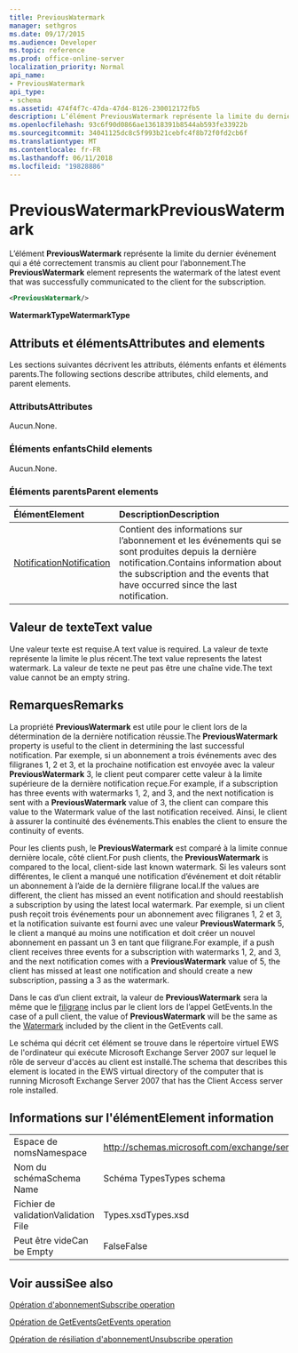 ```yaml
---
title: PreviousWatermark
manager: sethgros
ms.date: 09/17/2015
ms.audience: Developer
ms.topic: reference
ms.prod: office-online-server
localization_priority: Normal
api_name:
- PreviousWatermark
api_type:
- schema
ms.assetid: 474f4f7c-47da-47d4-8126-230012172fb5
description: L’élément PreviousWatermark représente la limite du dernier événement qui a été correctement transmis au client pour l’abonnement.
ms.openlocfilehash: 93c6f90d0866ae13618391b8544ab593fe33922b
ms.sourcegitcommit: 34041125dc8c5f993b21cebfc4f8b72f0fd2cb6f
ms.translationtype: MT
ms.contentlocale: fr-FR
ms.lasthandoff: 06/11/2018
ms.locfileid: "19828886"
---
```

# <a name="previouswatermark"></a><span data-ttu-id="d28c1-103">PreviousWatermark</span><span class="sxs-lookup"><span data-stu-id="d28c1-103">PreviousWatermark</span></span>

<span data-ttu-id="d28c1-104">L’élément **PreviousWatermark** représente la limite du dernier événement qui a été correctement transmis au client pour l’abonnement.</span><span class="sxs-lookup"><span data-stu-id="d28c1-104">The **PreviousWatermark** element represents the watermark of the latest event that was successfully communicated to the client for the subscription.</span></span> 
  
```xml
<PreviousWatermark/>
```

 <span data-ttu-id="d28c1-105">**WatermarkType**</span><span class="sxs-lookup"><span data-stu-id="d28c1-105">**WatermarkType**</span></span>
## <a name="attributes-and-elements"></a><span data-ttu-id="d28c1-106">Attributs et éléments</span><span class="sxs-lookup"><span data-stu-id="d28c1-106">Attributes and elements</span></span>

<span data-ttu-id="d28c1-107">Les sections suivantes décrivent les attributs, éléments enfants et éléments parents.</span><span class="sxs-lookup"><span data-stu-id="d28c1-107">The following sections describe attributes, child elements, and parent elements.</span></span>
  
### <a name="attributes"></a><span data-ttu-id="d28c1-108">Attributs</span><span class="sxs-lookup"><span data-stu-id="d28c1-108">Attributes</span></span>

<span data-ttu-id="d28c1-109">Aucun.</span><span class="sxs-lookup"><span data-stu-id="d28c1-109">None.</span></span>
  
### <a name="child-elements"></a><span data-ttu-id="d28c1-110">Éléments enfants</span><span class="sxs-lookup"><span data-stu-id="d28c1-110">Child elements</span></span>

<span data-ttu-id="d28c1-111">Aucun.</span><span class="sxs-lookup"><span data-stu-id="d28c1-111">None.</span></span>
  
### <a name="parent-elements"></a><span data-ttu-id="d28c1-112">Éléments parents</span><span class="sxs-lookup"><span data-stu-id="d28c1-112">Parent elements</span></span>

|<span data-ttu-id="d28c1-113">**Élément**</span><span class="sxs-lookup"><span data-stu-id="d28c1-113">**Element**</span></span>|<span data-ttu-id="d28c1-114">**Description**</span><span class="sxs-lookup"><span data-stu-id="d28c1-114">**Description**</span></span>|
|:-----|:-----|
|[<span data-ttu-id="d28c1-115">Notification</span><span class="sxs-lookup"><span data-stu-id="d28c1-115">Notification</span></span>](notification-ex15websvcsotherref.md) <br/> |<span data-ttu-id="d28c1-116">Contient des informations sur l’abonnement et les événements qui se sont produites depuis la dernière notification.</span><span class="sxs-lookup"><span data-stu-id="d28c1-116">Contains information about the subscription and the events that have occurred since the last notification.</span></span>  <br/> |
   
## <a name="text-value"></a><span data-ttu-id="d28c1-117">Valeur de texte</span><span class="sxs-lookup"><span data-stu-id="d28c1-117">Text value</span></span>

<span data-ttu-id="d28c1-118">Une valeur texte est requise.</span><span class="sxs-lookup"><span data-stu-id="d28c1-118">A text value is required.</span></span> <span data-ttu-id="d28c1-119">La valeur de texte représente la limite le plus récent.</span><span class="sxs-lookup"><span data-stu-id="d28c1-119">The text value represents the latest watermark.</span></span> <span data-ttu-id="d28c1-120">La valeur de texte ne peut pas être une chaîne vide.</span><span class="sxs-lookup"><span data-stu-id="d28c1-120">The text value cannot be an empty string.</span></span>
  
## <a name="remarks"></a><span data-ttu-id="d28c1-121">Remarques</span><span class="sxs-lookup"><span data-stu-id="d28c1-121">Remarks</span></span>

<span data-ttu-id="d28c1-122">La propriété **PreviousWatermark** est utile pour le client lors de la détermination de la dernière notification réussie.</span><span class="sxs-lookup"><span data-stu-id="d28c1-122">The **PreviousWatermark** property is useful to the client in determining the last successful notification.</span></span> <span data-ttu-id="d28c1-123">Par exemple, si un abonnement a trois événements avec des filigranes 1, 2 et 3, et la prochaine notification est envoyée avec la valeur **PreviousWatermark** 3, le client peut comparer cette valeur à la limite supérieure de la dernière notification reçue.</span><span class="sxs-lookup"><span data-stu-id="d28c1-123">For example, if a subscription has three events with watermarks 1, 2, and 3, and the next notification is sent with a **PreviousWatermark** value of 3, the client can compare this value to the Watermark value of the last notification received.</span></span> <span data-ttu-id="d28c1-124">Ainsi, le client à assurer la continuité des événements.</span><span class="sxs-lookup"><span data-stu-id="d28c1-124">This enables the client to ensure the continuity of events.</span></span> 
  
<span data-ttu-id="d28c1-125">Pour les clients push, le **PreviousWatermark** est comparé à la limite connue dernière locale, côté client.</span><span class="sxs-lookup"><span data-stu-id="d28c1-125">For push clients, the **PreviousWatermark** is compared to the local, client-side last known watermark.</span></span> <span data-ttu-id="d28c1-126">Si les valeurs sont différentes, le client a manqué une notification d’événement et doit rétablir un abonnement à l’aide de la dernière filigrane local.</span><span class="sxs-lookup"><span data-stu-id="d28c1-126">If the values are different, the client has missed an event notification and should reestablish a subscription by using the latest local watermark.</span></span> <span data-ttu-id="d28c1-127">Par exemple, si un client push reçoit trois événements pour un abonnement avec filigranes 1, 2 et 3, et la notification suivante est fourni avec une valeur **PreviousWatermark** 5, le client a manqué au moins une notification et doit créer un nouvel abonnement en passant un 3 en tant que filigrane.</span><span class="sxs-lookup"><span data-stu-id="d28c1-127">For example, if a push client receives three events for a subscription with watermarks 1, 2, and 3, and the next notification comes with a **PreviousWatermark** value of 5, the client has missed at least one notification and should create a new subscription, passing a 3 as the watermark.</span></span> 
  
<span data-ttu-id="d28c1-128">Dans le cas d’un client extrait, la valeur de **PreviousWatermark** sera la même que le [filigrane](watermark.md) inclus par le client lors de l’appel GetEvents.</span><span class="sxs-lookup"><span data-stu-id="d28c1-128">In the case of a pull client, the value of **PreviousWatermark** will be the same as the [Watermark](watermark.md) included by the client in the GetEvents call.</span></span> 
  
<span data-ttu-id="d28c1-129">Le schéma qui décrit cet élément se trouve dans le répertoire virtuel EWS de l'ordinateur qui exécute Microsoft Exchange Server 2007 sur lequel le rôle de serveur d'accès au client est installé.</span><span class="sxs-lookup"><span data-stu-id="d28c1-129">The schema that describes this element is located in the EWS virtual directory of the computer that is running Microsoft Exchange Server 2007 that has the Client Access server role installed.</span></span>
  
## <a name="element-information"></a><span data-ttu-id="d28c1-130">Informations sur l'élément</span><span class="sxs-lookup"><span data-stu-id="d28c1-130">Element information</span></span>

|||
|:-----|:-----|
|<span data-ttu-id="d28c1-131">Espace de noms</span><span class="sxs-lookup"><span data-stu-id="d28c1-131">Namespace</span></span>  <br/> |http://schemas.microsoft.com/exchange/services/2006/types  <br/> |
|<span data-ttu-id="d28c1-132">Nom du schéma</span><span class="sxs-lookup"><span data-stu-id="d28c1-132">Schema Name</span></span>  <br/> |<span data-ttu-id="d28c1-133">Schéma Types</span><span class="sxs-lookup"><span data-stu-id="d28c1-133">Types schema</span></span>  <br/> |
|<span data-ttu-id="d28c1-134">Fichier de validation</span><span class="sxs-lookup"><span data-stu-id="d28c1-134">Validation File</span></span>  <br/> |<span data-ttu-id="d28c1-135">Types.xsd</span><span class="sxs-lookup"><span data-stu-id="d28c1-135">Types.xsd</span></span>  <br/> |
|<span data-ttu-id="d28c1-136">Peut être vide</span><span class="sxs-lookup"><span data-stu-id="d28c1-136">Can be Empty</span></span>  <br/> |<span data-ttu-id="d28c1-137">False</span><span class="sxs-lookup"><span data-stu-id="d28c1-137">False</span></span>  <br/> |
   
## <a name="see-also"></a><span data-ttu-id="d28c1-138">Voir aussi</span><span class="sxs-lookup"><span data-stu-id="d28c1-138">See also</span></span>



[<span data-ttu-id="d28c1-139">Opération d'abonnement</span><span class="sxs-lookup"><span data-stu-id="d28c1-139">Subscribe operation</span></span>](subscribe-operation.md)
  
[<span data-ttu-id="d28c1-140">Opération de GetEvents</span><span class="sxs-lookup"><span data-stu-id="d28c1-140">GetEvents operation</span></span>](getevents-operation.md)
  
[<span data-ttu-id="d28c1-141">Opération de résiliation d'abonnement</span><span class="sxs-lookup"><span data-stu-id="d28c1-141">Unsubscribe operation</span></span>](unsubscribe-operation.md)

